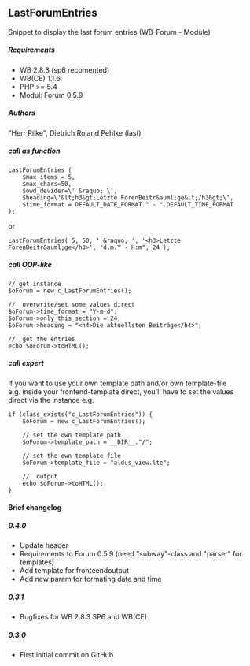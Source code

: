 
## LastForumEntries
Snippet to display the last forum entries (WB-Forum - Module)

##### Requirements
- WB 2.8.3 (sp6 recomented)
- WB(CE) 1.1.6
- PHP >= 5.4
- Modul: Forum 0.5.9

##### Authors
"Herr Rilke", Dietrich Roland Pehlke (last) 


##### call as function

````code
LastForumEntries (
	$max_items = 5,
	$max_chars=50,
	$owd_devider=\' &raquo; \',
	$heading=\'&lt;h3&gt;Letzte ForenBeitr&auml;ge&lt;/h3&gt;\',
	$time_format = DEFAULT_DATE_FORMAT." - ".DEFAULT_TIME_FORMAT
);			
````
or
````code
LastForumEntries( 5, 50, ' &raquo; ', '<h3>Letzte ForenBeitr&auml;ge</h3>', "d.m.Y - H:m", 24 );
````

##### call OOP-like
````code
// get instance
$oForum = new c_LastForumEntries();

//	overwrite/set some values direct
$oForum->time_format = "Y-m-d";
$oForum->only_this_section = 24;
$oForum->heading = "<h4>Die aktuellsten Beiträge</h4>";

//	get the entries
echo $oForum->toHTML();
````

##### call expert
If you want to use your own template path and/or own template-file  
e.g. inside your frontend-template direct, you'll have to set the values  
direct via the instance e.g.

````code
if (class_exists("c_LastForumEntries")) {
	$oForum = new c_LastForumEntries();

	// set the own template path
	$oForum->template_path = __DIR__."/";
						
	// set the own template file
	$oForum->template_file = "aldus_view.lte";
						
	//	output
	echo $oForum->toHTML();
}
````
#### Brief changelog

##### 0.4.0
- Update header
- Requirements to Forum 0.5.9 (need "subway"-class and "parser" for templates)
- Add template for fronteendoutput
- Add new param for formating date and time

##### 0.3.1
- Bugfixes for WB 2.8.3 SP6 and WB(CE)

##### 0.3.0
- First initial commit on GitHub